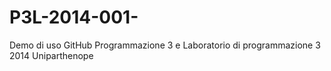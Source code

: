 P3L-2014-001-
=============

Demo di uso GitHub Programmazione 3 e Laboratorio di programmazione 3 2014 Uniparthenope
